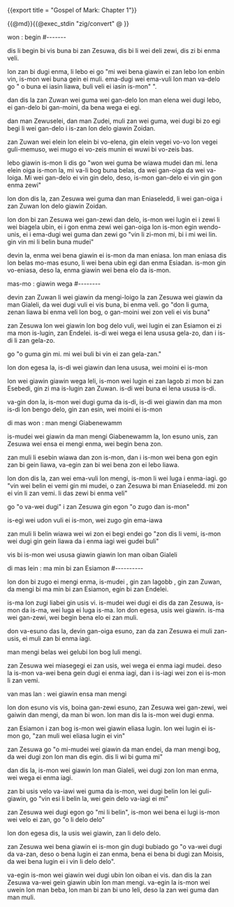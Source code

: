 {{export title = "Gospel of Mark:  Chapter 1"}}

{{@md}}{{@exec_stdin "zig/convert" @ }}

won : begin
#-------

dis li begin bi vis buna bi zan Zesuwa, dis bi li wei deli zewi, dis zi bi enma veli. 

lon zan bi dugi enma, li lebo ei go "mi wei bena giawin ei zan lebo lon enbin vin, is-mon wei buna gein ei muli. ema-dugi wei ema-vuli lon man va-delo go " o buna ei iasin liawa, buli veli ei iasin is-mon" ".

dan dis la zan Zuwan wei guma wei gan-delo lon man elena wei dugi lebo, ei gan-delo bi gan-moini, da bena wega ei egi.

dan man Zewuselei, dan man Zudei, muli zan wei guma, wei dugi bi zo egi begi li wei gan-delo i is-zan lon delo giawin Zoidan.

zan Zuwan wei elein lon elein bi vo-elena, gin elein vegei vo-vo lon vegei guli-memuso, wei mugo ei vo-zeis munin ei wuwi bi vo-zeis bas.

lebo giawin is-mon li dis go "won wei guma be wiawa mudei dan mi. lena elein oiga is-mon la, mi va-li bog buna belas, da wei gan-oiga da wei va-loiga.  Mi wei gan-delo ei vin gin delo, deso, is-mon gan-delo ei vin gin gon enma zewi"

lon don dis la, zan Zesuwa wei guma dan man Eniaseledd, li wei gan-oiga i zan Zuwan lon delo giawin Zoidan.

lon don bi zan Zesuwa wei gan-zewi dan delo, is-mon wei lugin ei i zewi li wei biagela ubin, ei i gon enma zewi wei gan-oiga lon is-mon egin wendo-unis, ei i ema-dugi wei guma dan zewi go "vin li zi-mon mi, bi i mi wei lin. gin vin mi li belin buna mudei"

devin la, enma wei bena giawin ei is-mon da man eniasa. lon man eniasa dis lon belas mo-mas esuno, li wei bena ubin egi dan enma Esiadan. is-mon gin vo-eniasa, deso la, enma giawin wei bena elo da is-mon.

mas-mo : giawin wega
#--------

devin zan Zuwan li wei giawin da mengi-loigo la zan Zesuwa wei giawin da man Gialeli, da wei dugi vuli ei vis buna, bi enma veli. go "don li guma, zenan liawa bi enma veli lon bog, o gan-moini wei zon veli ei vis buna"

zan Zesuwa lon wei giawin lon bog delo vuli, wei lugin ei zan Esiamon ei zi ma mon is-lugin, zan Endelei. is-di wei wega ei lena ususa gela-zo, dan i is-di li zan gela-zo.

go "o guma gin mi. mi wei buli bi vin ei zan gela-zan."

lon don egesa la, is-di wei giawin dan lena ususa, wei moini ei is-mon

lon wei giawin giawin wega leli, is-mon wei lugin ei zan Iagob zi mon bi zan Esebedi, gin zi ma is-lugin zan Zuwan. is-di wei buna ei lena ususa is-di. 

va-gin don la, is-mon wei dugi guma da is-di, is-di wei giawin dan ma mon is-di lon bengo delo, gin zan esin, wei moini ei is-mon

di mas won : man mengi Giabenewamm

is-mudei wei giawin da man mengi Giabenewamm la, lon esuno unis, zan Zesuwa wei ensa ei mengi enma, wei begin bena zon.

zan muli li esebin wiawa dan zon is-mon, dan i is-mon wei bena gon egin zan bi gein liawa, va-egin zan bi wei bena zon ei lebo liawa.

lon don dis la, zan wei ema-vuli lon mengi, is-mon li wei luga i enma-iagi. go "vin wei belin ei vemi gin mi mudei, o zan Zesuwa bi man Eniaseledd. mi zon ei vin li zan vemi. li das zewi bi enma veli"

go "o va-wei dugi" i zan Zesuwa gin egon "o zugo dan is-mon"

is-egi wei udon vuli ei is-mon, wei zugo gin ema-iawa

zan muli li belin wiawa wei wi zon ei begi endei go "zon dis li vemi, is-mon wei dugi gin gein liawa da i enma iagi wei gudei buli"

vis bi is-mon wei ususa giawin giawin lon man oiban Gialeli 

di mas lein : ma min bi zan Esiamon
#----------

lon don bi zugo ei mengi enma, is-mudei , gin zan Iagobb , gin zan Zuwan, da mengi bi ma min bi zan Esiamon, egin bi zan Endelei.

is-ma lon zugi liabei gin usis vi. is-mudei wei dugi ei dis da zan Zesuwa, is-mon da is-ma, wei luga ei luga is-ma. lon don egesa, usis wei giawin. is-ma wei gan-zewi, wei begin bena elo ei zan muli.

don va-esuno das la, devin gan-oiga esuno, zan da zan Zesuwa ei muli zan-usis, ei muli zan bi enma iagi. 

man mengi belas wei gelubi lon bog luli mengi.

zan Zesuwa wei miasegegi ei zan usis, wei wega ei enma iagi mudei. deso la is-mon va-wei bena gein dugi ei enma iagi, dan i is-iagi wei zon ei is-mon li zan vemi.

van mas lan : wei giawin ensa man mengi

lon don esuno vis vis, boina gan-zewi esuno, zan Zesuwa wei gan-zewi, wei gaiwin dan mengi, da man bi won. lon man dis la is-mon wei dugi enma.

zan Esiamon i zan bog is-mon wei giawin eliasa lugin. lon wei lugin ei is-mon go, "zan muli wei eliasa lugin ei vin"

zan Zesuwa go "o mi-mudei wei giawin da man endei, da man mengi bog, da wei dugi zon lon man dis egin. dis li wi bi guma mi"

dan dis la, is-mon wei giawin lon man Gialeli, wei dugi zon lon man enma, wei wega ei enma iagi.

zan bi usis velo va-iawi wei guma da is-mon, wei dugi belin lon lei guli-giawin, go "vin esi li belin la, wei gein delo va-iagi ei mi"

zan Zesuwa wei dugi egon go "mi li belin", is-mon wei bena ei lugi is-mon wei velo ei zan, go "o li delo delo"

lon don egesa dis, la usis wei giawin, zan li delo delo.

zan Zesuwa wei bena giawin ei is-mon gin dugi bubiado go "o va-wei dugi da va-zan, deso o bena lugin ei zan enma, bena ei bena bi dugi zan Moisis, da wei bena lugin ei i vin li delo delo".

va-egin is-mon wei giawin wei dugi ubin lon oiban ei vis. dan dis la zan Zesuwa va-wei gein giawin ubin lon man mengi. va-egin la is-mon wei uwein lon man beba, lon man bi zan bi uno leli, deso la zan wei guma dan man muli.


